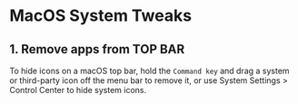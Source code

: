 # MacOS System Tweaks

## 1. Remove apps from TOP BAR

To hide icons on a macOS top bar, hold the `Command key` and drag a system or third-party icon off the menu bar to remove it, or use System Settings > Control Center to hide system icons.